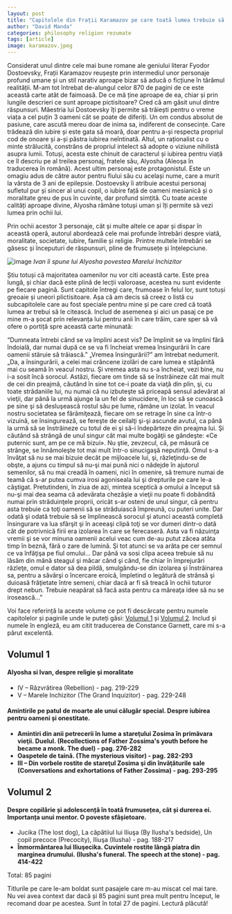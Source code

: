 ```yaml
---
layout: post
title: "Capitolele din Frații Karamazov pe care toată lumea trebuie să le citească"
author: "David Manda"
categories: philosophy religion rezumate
tags: [article]
image: karamazov.jpeg
---
```


Considerat unul dintre cele mai bune romane ale geniului literar Fyodor Dostoevsky, Frații Karamazov reușește prin intermediul unor personaje profund umane și un stil narativ aproape bizar să aducă o ficțiune în tărâmul realității. M-am tot întrebat de-alungul celor 870 de pagini de ce este această carte atât de faimoasă. De ce mă ține aproape de ea, chiar și prin lungile descrieri ce sunt aproape pictisitoare? Cred că am găsit unul dintre răspunsuri. Măestria lui Dostoevsky îți permite să trăiești pentru o vreme viața a cel puțin 3 oameni cât se poate de diferiți. Un om condus absolut de pasiune, care ascută mereu doar de inima sa, indiferent de consecințe. Care trădează din iubire și este gata să moară, doar pentru a-și respecta propriul cod de onoare și a-și păstra iubirea neîntinată. Altul, un raționalist cu o minte strălucită, constrâns de propriul intelect să adopte o viziune nihilistă asupra lumii. Totuși, acesta este chinuit de caracterul și iubirea pentru viață ce îl descriu pe al treilea personaj, fratele său, Alyosha (Aleoşa în traducerea în română). Acest ultim personaj este protagonistul. Este un omagiu adus de către autor pentru fiului său cu același nume, care a murit la vârsta de 3 ani de epilepsie. Dostoevsky îi atribuie acestui personaj sufletul pur și sincer al unui copil, o iubire față de oameni mesianică și o moralitate greu de pus în cuvinte, dar profund simțită. Cu toate aceste calități aproape divine, Alyosha rămâne totuși uman și îți permite să vezi lumea prin ochii lui.

Prin ochii acestor 3 personaje, cât și multe altele ce apar și dispar în această operă, autorul abordează cele mai profunde întrebări despre viată, moralitate, societate, iubire, familie și religie. Printre multele întrebări se găsesc și începuturi de răspunsuri, pline de frumusețe și înțelepciune.

![image](/assets/img/Karamazov_inquizitor.jpg)
_Ivan îi spune lui Alyosha povestea Marelui Inchizitor_

Știu totuși că majoritatea oamenilor nu vor citi această carte. Este prea lungă, și chiar dacă este plină de lecții valoroase, acestea nu sunt evidente pe fiecare pagină. Sunt capitole întregi care, frumoase în felul lor, sunt totuși greoaie și uneori plictisitoare. Așa că am decis să creez o listă cu subcapitolele care au fost speciale pentru mine și pe care cred că toată lumea ar trebui să le citească. Includ de asemenea și aici un pasaj ce pe mine m-a șocat prin relevanța lui pentru anii în care trăim, care sper să vă ofere o portiță spre această carte minunată:

“Dumneata întrebi când se va împlini acest vis? De împlinit se va împlini fără îndoială, dar numai după ce se va fi încheiat vremea însingurării în care oamenii stăruie să trăiască.” „Vremea însingurării?” am întrebat nedumerit. „Da, a însingurării, a celei mai crâncene izolări de care lumea e stăpânită mai cu seamă în veacul nostru. Şi vremea asta nu s-a încheiat, vezi bine, nu i-a sosit încă sorocul. Astăzi, fiecare om tinde să se înstrăineze cât mai mult de cei din preajmă, căutând în sine tot ce-i poate da viaţă din plin, şi, cu toate strădaniile lui, nu numai că nu izbuteşte să priceapă sensul adevărat al vieţii, dar până la urmă ajunge la un fel de sinucidere, în loc să se cunoască pe sine şi să desluşească rostul său pe lume, rămâne un izolat. În veacul nostru societatea se fărâmiţează, fiecare om se retrage în sine ca într-o vizuină, se însingurează, se fereşte de ceilalţi şi-şi ascunde avutul, ca până la urmă să se înstrăineze cu totul de ei şi să-i îndepărteze din preajma lui. Şi căutând să strângă de unul singur cât mai multe bogăţii se gândeşte: «Ce puternic sunt, am pe ce mă bizui». Nu ştie, zevzecul, că, pe măsură ce strânge, se înnămoleşte tot mai mult într-o sinucigaşă neputinţă. Omul s-a învăţat să nu se mai bizuie decât pe mijloacele lui, şi, răzleţindu-se de obşte, a ajuns cu timpul să nu-şi mai pună nici o nădejde în ajutorul semenilor, să nu mai creadă în oameni, nici în omenire, să tremure numai de teamă că s-ar putea cumva irosi agoniseala lui şi drepturile pe care le-a câştigat. Pretutindeni, în ziua de azi, mintea sceptică a omului a început să nu-şi mai dea seama că adevărata chezăşie a vieţii nu poate fi dobândită numai prin străduinţele proprii, oricât s-ar osteni de unul singur, că pentru asta trebuie ca toţi oamenii să se străduiască împreună, cu puteri unite. Dar odată şi odată trebuie să se împlinească sorocul şi atunci această completă însingurare va lua sfârşit şi în aceeaşi clipă toţi se vor dumeri dintr-o dată cât de potrivnică firii era izolarea în care se ferecaseră. Asta va fi năzuinţa vremii şi se vor minuna oamenii acelui veac cum de-au putut zăcea atâta timp în beznă, fără o zare de lumină. Şi tot atunci se va arăta pe cer semnul ce va înfăţişa pe fiul omului… Dar până va sosi clipa aceea trebuie să nu lăsăm din mână steagul şi măcar când şi când, fie chiar în împrejurări răzleţe, omul e dator să dea pildă, smulgându-se din izolarea şi înstrăinarea sa, pentru a săvârşi o încercare eroică, împletind o legătură de strânsă şi duioasă frăţietate între semeni, chiar dacă ar fi să treacă în ochii tuturor drept nebun. Trebuie neapărat să facă asta pentru ca măreaţa idee să nu se irosească...”

Voi face referință la aceste volume ce pot fi descărcate pentru numele capitolelor și paginile unde le puteți găsi: [Volumul 1](https://101books.club/carte/descarca-feodor-mihailovici-dostoievski-fratii-karamazov-vol-1-pdf) și [Volumul 2](https://101books.club/carte/descarca-feodor-mihailovici-dostoievski-fratii-karamazov-vol-2-pdf). Includ și numele în engleză, eu am citit traducerea de Constance Garnett, care mi s-a părut excelentă.

## Volumul 1

#### Alyosha si Ivan, despre religie și moralitate

- IV – Răzvrătirea (Rebellion) - pag. 219-229
- V – Marele Inchizitor (The Grand Inquizitor) - pag. 229-248

#### Amintirile pe patul de moarte ale unui călugăr special. Despre iubirea pentru oameni și onestitate.

- **Amintiri din anii petrecerii în lume a stareţului Zosima în primăvara vieţii. Duelul. (Recollections of Father Zossima's youth before he became a monk. The duel) - pag. 276-282**
- **Oaspetele de taină. (The mysterious visitor) - pag. 282-293**
- **III – Din vorbele rostite de stareţul Zosima şi din învăţăturile sale (Conversations and exhortations of Father Zossima) - pag. 293-295**

## Volumul 2

#### Despre copilărie și adolescență în toată frumusețea, cât și durerea ei. Importanța unui mentor. O poveste sfâșietoare.

- Jucika (The lost dog), La căpătiiul lui Iliuşa (By Ilusha's bedside), Un copil precoce (Precocity), Iliuşa (Ilusha) - pag. 188-217
- **Înmormântarea lui Iliuşecika. Cuvintele rostite lângă piatra din marginea drumului. (Ilusha's funeral. The speech at the stone) - pag. 414-422**

Total: 85 pagini

Titlurile pe care le-am boldat sunt pasajele care m-au miscat cel mai tare. Nu vei avea context dar dacă și 85 pagini sunt prea mult pentru început, le recomand doar pe acestea. Sunt în total 27 de pagini. Lectură plăcută!
